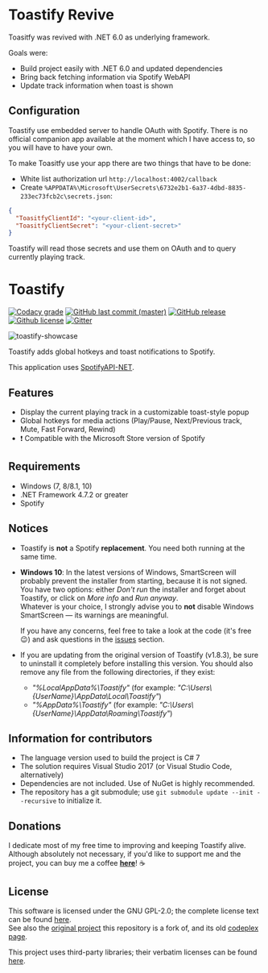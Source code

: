 # Toastify Revive

Toasitfy was revived with .NET 6.0 as underlying framework.

Goals were:
* Build project easily with .NET 6.0 and updated dependencies
* Bring back fetching information via Spotify WebAPI
* Update track information when toast is shown

## Configuration

Toastify use embedded server to handle OAuth with Spotify.
There is no official companion app available at the moment which I have access to,
so you will have to have your own.

To make Toasitfy use your app there are two things that have to be done:

* White list authorization url `http://localhost:4002/callback`
* Create `%APPDATA%\Microsoft\UserSecrets\6732e2b1-6a37-4dbd-8835-233ec73fcb2c\secrets.json`:

```json
{
  "ToasitfyClientId": "<your-client-id>",
  "ToasitfyClientSecret": "<your-client-secret>"
}
```

Toastify will read those secrets and use them on OAuth and to query currently playing track.


# Toastify

[![Codacy grade](https://api.codacy.com/project/badge/Grade/dcbbd6b1f6cf45658a0f9232a5f35706)][aleab/toastify@codacy]
[![GitHub last commit (master)](https://img.shields.io/github/last-commit/aleab/toastify/master.svg?label=Last%20Commit&maxAge=60)][commits]
[![GitHub release](https://img.shields.io/github/release/aleab/toastify.svg?label=Release&maxAge=60)][release-latest]
[![Github license](https://img.shields.io/badge/License-GPL%20v2-blue.svg?maxAge=86400)][license]
[![Gitter](https://badges.gitter.im/aleab/toastify.svg)][aleab/toastify@gitter]

![toastify-showcase][toastify-showcase]

Toastify adds global hotkeys and toast notifications to Spotify.

This application uses [SpotifyAPI-NET][SpotifyAPI-NET].

## Features
* Display the current playing track in a customizable toast-style popup
* Global hotkeys for media actions (Play/Pause, Next/Previous track, Mute, Fast Forward, Rewind)
* :heavy_exclamation_mark: Compatible with the Microsoft Store version of Spotify

## Requirements
* Windows (7, 8/8.1, 10)
* .NET Framework 4.7.2 or greater
* Spotify

## Notices
* Toastify is **not** a Spotify **replacement**. You need both running at the same time.
* **Windows 10**: In the latest versions of Windows, SmartScreen will probably prevent the installer from starting, because it is not signed.  
  You have two options: either *Don't run* the installer and forget about Toastify, or click on *More info* and *Run anyway*.  
  Whatever is your choice, I strongly advise you to **not** disable Windows SmartScreen — its warnings are meaningful.  

  If you have any concerns, feel free to take a look at the code (it's free :wink:) and ask questions in the [issues][issues] section.
* If you are updating from the original version of Toastify (v1.8.3), be sure to uninstall it completely before installing this version. You should also remove any file from the following directories, if they exist:
  - *"%LocalAppData%\Toastify"* (for example: *"C:\Users\\{UserName}\AppData\Local\Toastify"*)
  - *"%AppData%\Toastify"* (for example: *"C:\Users\\{UserName}\AppData\Roaming\Toastify"*)

## Information for contributors
* The language version used to build the project is C# 7
* The solution requires Visual Studio 2017 (or Visual Studio Code, alternatively)
* Dependencies are not included. Use of NuGet is highly recommended.
* The repository has a git submodule; use `git submodule update --init --recursive` to initialize it.

## Donations
I dedicate most of my free time to improving and keeping Toastify alive. Although absolutely not necessary, if you'd like to support me and the project, you can buy me a coffee **[here](https://aleab.github.io/toastify/#donations)**! :coffee:

## License
This software is licensed under the GNU GPL-2.0; the complete license text can be found [here][license].  
See also the [original project](https://github.com/nachmore/toastify) this repository is a fork of, and its old [codeplex page][toastify@codeplex].

This project uses third-party libraries; their verbatim licenses can be found [here][license-3rdparty].


[//]: # (Links)

[toastify-showcase]: <https://raw.githubusercontent.com/aleab/toastify/gh-pages/img/toastify-showcase.png>
[license]: </LICENSE>
[license-3rdparty]: </LICENSE-3RD-PARTY>

[release-latest]: <https://github.com/aleab/toastify/releases/latest>
[commits]: <https://github.com/aleab/toastify/commits/master>
[issues]: <https://github.com/aleab/toastify/issues>

[aleab/toastify@codacy]: <https://www.codacy.com/app/aleab/toastify>
[aleab/toastify@gitter]: <https://gitter.im/aleab-toastify>
[SpotifyAPI-NET]: <https://github.com/JohnnyCrazy/SpotifyAPI-NET>
[toastify@codeplex]: <http://toastify.codeplex.com/>

